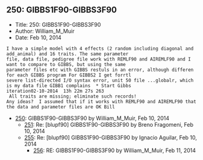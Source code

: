 ## 250: GIBBS1F90-GIBBS3F90

- Title: 250: GIBBS1F90-GIBBS3F90
- Author: William_M_Muir
- Date: Feb 10, 2014

```
I have a simple model with 4 effects (2 random including diagonal and add_animal) and 16 traits. The same parameter
file, data file, pedigree file work with REMLF90 and AIREMLF90 and I want to compare to GIBBS, but using the same
parameter files etc with GIBBS restuls in an error, although differen for each GIBBS program For GIBBS2 I get forrtl
severe list-directed I/O syntax error, unit 50 file ...globalr, which is my data file GIBB1 complains  * Start Gibbs
iteration02-10-2014  13h 22m 27s 263
 All traits are missing; eliminate such records!
Any ideas?  I assumed that if it works with REMLF90 and AIREMLF90 that the data and parameter files are OK Bill
```

- [250](0250.md): GIBBS1F90-GIBBS3F90 by William_M_Muir, Feb 10, 2014
    - [251](0251.md): Re: [blupf90] GIBBS1F90-GIBBS3F90 by Breno Fragomeni, Feb 10, 2014
    - [255](0255.md): Re: [blupf90] GIBBS1F90-GIBBS3F90 by Ignacio Aguilar, Feb 10, 2014
        - [256](0256.md): RE: GIBBS1F90-GIBBS3F90 by William_M_Muir, Feb 11, 2014
